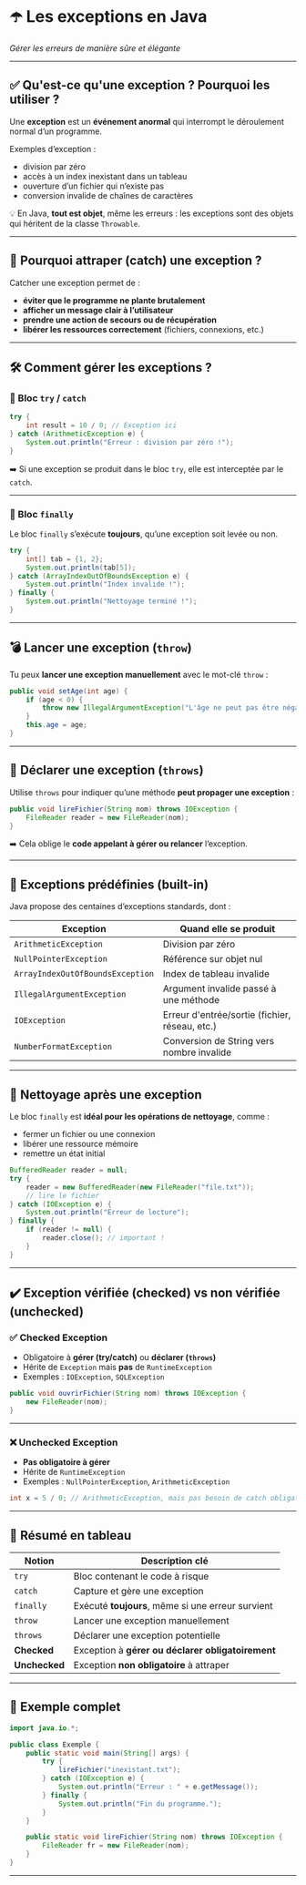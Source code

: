 # ☂️ **Les exceptions en Java**

*Gérer les erreurs de manière sûre et élégante*

---

## ✅ Qu'est-ce qu'une exception ? Pourquoi les utiliser ?

Une **exception** est un **événement anormal** qui interrompt le déroulement normal d’un programme.

Exemples d’exception :

* division par zéro
* accès à un index inexistant dans un tableau
* ouverture d’un fichier qui n’existe pas
* conversion invalide de chaînes de caractères

💡 En Java, **tout est objet**, même les erreurs : les exceptions sont des objets qui héritent de la classe `Throwable`.

---

## 🎯 Pourquoi attraper (catch) une exception ?

Catcher une exception permet de :

* **éviter que le programme ne plante brutalement**
* **afficher un message clair à l’utilisateur**
* **prendre une action de secours ou de récupération**
* **libérer les ressources correctement** (fichiers, connexions, etc.)

---

## 🛠️ Comment gérer les exceptions ?

### 🔹 Bloc `try` / `catch`

```java
try {
    int result = 10 / 0; // Exception ici
} catch (ArithmeticException e) {
    System.out.println("Erreur : division par zéro !");
}
```

➡️ Si une exception se produit dans le bloc `try`, elle est interceptée par le `catch`.

---

### 🔹 Bloc `finally`

Le bloc `finally` s’exécute **toujours**, qu’une exception soit levée ou non.

```java
try {
    int[] tab = {1, 2};
    System.out.println(tab[5]);
} catch (ArrayIndexOutOfBoundsException e) {
    System.out.println("Index invalide !");
} finally {
    System.out.println("Nettoyage terminé !");
}
```

---

## 💣 Lancer une exception (`throw`)

Tu peux **lancer une exception manuellement** avec le mot-clé `throw` :

```java
public void setAge(int age) {
    if (age < 0) {
        throw new IllegalArgumentException("L'âge ne peut pas être négatif.");
    }
    this.age = age;
}
```

---

## 🧾 Déclarer une exception (`throws`)

Utilise `throws` pour indiquer qu’une méthode **peut propager une exception** :

```java
public void lireFichier(String nom) throws IOException {
    FileReader reader = new FileReader(nom);
}
```

➡️ Cela oblige le **code appelant à gérer ou relancer** l’exception.

---

## 🧨 Exceptions prédéfinies (built-in)

Java propose des centaines d’exceptions standards, dont :

| Exception                        | Quand elle se produit                          |
| -------------------------------- | ---------------------------------------------- |
| `ArithmeticException`            | Division par zéro                              |
| `NullPointerException`           | Référence sur objet nul                        |
| `ArrayIndexOutOfBoundsException` | Index de tableau invalide                      |
| `IllegalArgumentException`       | Argument invalide passé à une méthode          |
| `IOException`                    | Erreur d'entrée/sortie (fichier, réseau, etc.) |
| `NumberFormatException`          | Conversion de String vers nombre invalide      |

---

## 🧹 Nettoyage après une exception

Le bloc `finally` est **idéal pour les opérations de nettoyage**, comme :

* fermer un fichier ou une connexion
* libérer une ressource mémoire
* remettre un état initial

```java
BufferedReader reader = null;
try {
    reader = new BufferedReader(new FileReader("file.txt"));
    // lire le fichier
} catch (IOException e) {
    System.out.println("Erreur de lecture");
} finally {
    if (reader != null) {
        reader.close(); // important !
    }
}
```

---

## ✔️ Exception vérifiée (checked) vs non vérifiée (unchecked)

### ✅ Checked Exception

* Obligatoire à **gérer (try/catch)** ou **déclarer (`throws`)**
* Hérite de `Exception` mais **pas** de `RuntimeException`
* Exemples : `IOException`, `SQLException`

```java
public void ouvrirFichier(String nom) throws IOException {
    new FileReader(nom);
}
```

---

### ❌ Unchecked Exception

* **Pas obligatoire à gérer**
* Hérite de `RuntimeException`
* Exemples : `NullPointerException`, `ArithmeticException`

```java
int x = 5 / 0; // ArithmeticException, mais pas besoin de catch obligatoire
```

---

## 🧠 Résumé en tableau

| Notion        | Description clé                                   |
| ------------- | ------------------------------------------------- |
| `try`         | Bloc contenant le code à risque                   |
| `catch`       | Capture et gère une exception                     |
| `finally`     | Exécuté **toujours**, même si une erreur survient |
| `throw`       | Lancer une exception manuellement                 |
| `throws`      | Déclarer une exception potentielle                |
| **Checked**   | Exception à **gérer ou déclarer obligatoirement** |
| **Unchecked** | Exception **non obligatoire** à attraper          |

---

## 🧪 Exemple complet

```java
import java.io.*;

public class Exemple {
    public static void main(String[] args) {
        try {
            lireFichier("inexistant.txt");
        } catch (IOException e) {
            System.out.println("Erreur : " + e.getMessage());
        } finally {
            System.out.println("Fin du programme.");
        }
    }

    public static void lireFichier(String nom) throws IOException {
        FileReader fr = new FileReader(nom);
    }
}
```

---
